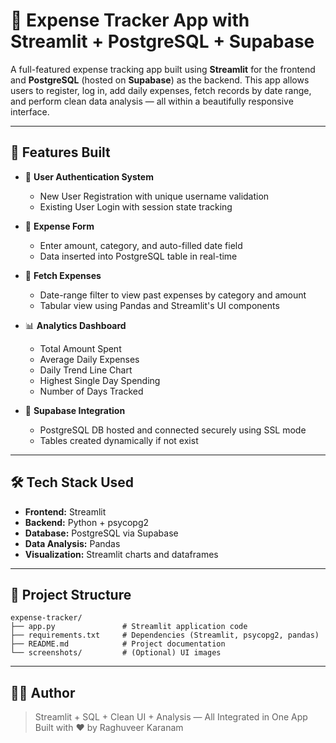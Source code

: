 # 💸 Expense Tracker App with Streamlit + PostgreSQL + Supabase

A full-featured expense tracking app built using **Streamlit** for the frontend and **PostgreSQL** (hosted on **Supabase**) as the backend. This app allows users to register, log in, add daily expenses, fetch records by date range, and perform clean data analysis — all within a beautifully responsive interface.

---

## 🚀 Features Built

- 🔐 **User Authentication System**
  - New User Registration with unique username validation
  - Existing User Login with session state tracking

- 🧾 **Expense Form**
  - Enter amount, category, and auto-filled date field
  - Data inserted into PostgreSQL table in real-time

- 📅 **Fetch Expenses**
  - Date-range filter to view past expenses by category and amount
  - Tabular view using Pandas and Streamlit's UI components

- 📊 **Analytics Dashboard**
  - Total Amount Spent
  - Average Daily Expenses
  - Daily Trend Line Chart
  - Highest Single Day Spending
  - Number of Days Tracked

- 💾 **Supabase Integration**
  - PostgreSQL DB hosted and connected securely using SSL mode
  - Tables created dynamically if not exist

---

## 🛠️ Tech Stack Used

- **Frontend:** Streamlit
- **Backend:** Python + psycopg2
- **Database:** PostgreSQL via Supabase
- **Data Analysis:** Pandas
- **Visualization:** Streamlit charts and dataframes

---

## 📁 Project Structure

```
expense-tracker/
├── app.py               # Streamlit application code
├── requirements.txt     # Dependencies (Streamlit, psycopg2, pandas)
├── README.md            # Project documentation
└── screenshots/         # (Optional) UI images
```

---

## 👨‍💻 Author
> Streamlit + SQL + Clean UI + Analysis — All Integrated in One App
Built with ❤️ by Raghuveer Karanam
